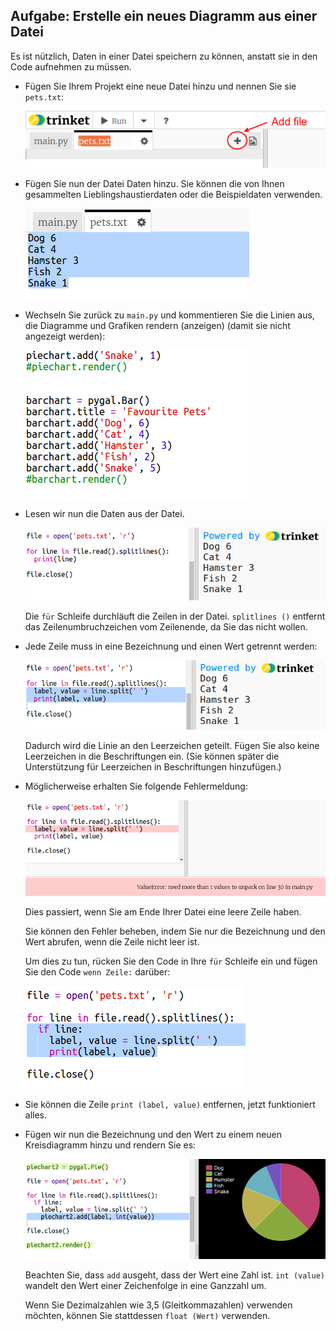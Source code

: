 ## Aufgabe: Erstelle ein neues Diagramm aus einer Datei

Es ist nützlich, Daten in einer Datei speichern zu können, anstatt sie in den Code aufnehmen zu müssen.

+ Fügen Sie Ihrem Projekt eine neue Datei hinzu und nennen Sie sie `pets.txt`:
    
    ![Screenshot](images/pets-file.png)

+ Fügen Sie nun der Datei Daten hinzu. Sie können die von Ihnen gesammelten Lieblingshaustierdaten oder die Beispieldaten verwenden.
    
    ![screenshot](images/pets-data.png)

+ Wechseln Sie zurück zu `main.py` und kommentieren Sie die Linien aus, die Diagramme und Grafiken rendern (anzeigen) (damit sie nicht angezeigt werden):
    
    ![Screenshot](images/pets-comment.png)

+ Lesen wir nun die Daten aus der Datei.
    
    ![screenshot](images/pets-read.png)
    
    Die `für` Schleife durchläuft die Zeilen in der Datei. `splitlines ()` entfernt das Zeilenumbruchzeichen vom Zeilenende, da Sie das nicht wollen.

+ Jede Zeile muss in eine Bezeichnung und einen Wert getrennt werden:
    
    ![screenshot](images/pets-split.png)
    
    Dadurch wird die Linie an den Leerzeichen geteilt. Fügen Sie also keine Leerzeichen in die Beschriftungen ein. (Sie können später die Unterstützung für Leerzeichen in Beschriftungen hinzufügen.)

+ Möglicherweise erhalten Sie folgende Fehlermeldung:
    
    ![Screenshot](images/pets-error.png)
    
    Dies passiert, wenn Sie am Ende Ihrer Datei eine leere Zeile haben.
    
    Sie können den Fehler beheben, indem Sie nur die Bezeichnung und den Wert abrufen, wenn die Zeile nicht leer ist.
    
    Um dies zu tun, rücken Sie den Code in Ihre `für` Schleife ein und fügen Sie den Code `wenn Zeile:` darüber:
    
    ![Screenshot](images/pets-fix.png)

+ Sie können die Zeile `print (label, value)` entfernen, jetzt funktioniert alles.

+ Fügen wir nun die Bezeichnung und den Wert zu einem neuen Kreisdiagramm hinzu und rendern Sie es:
    
    ![Screenshot](images/pets-pie2.png)
    
    Beachten Sie, dass `add` ausgeht, dass der Wert eine Zahl ist. `int (value)` wandelt den Wert einer Zeichenfolge in eine Ganzzahl um.
    
    Wenn Sie Dezimalzahlen wie 3,5 (Gleitkommazahlen) verwenden möchten, können Sie stattdessen `float (Wert)` verwenden.